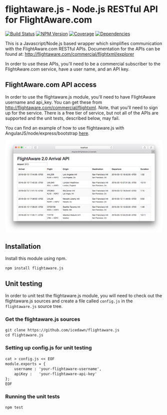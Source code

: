 # flightaware.js - Node.js RESTful API for FlightAware.com

[![Build Status][travis-image]][travis-url]
[![NPM Version][npm-image]][npm-url]
[![Coverage][coveralls-image]][coveralls-url]
[![Dependencies][dependencies-image]][dependencies-url]


This is a Javascript/Node.js based wrapper which simplifies communication with the FlightAware.com RESTful APIs.  Documentation for the APIs can be found at:  http://flightaware.com/commercial/flightxml/explorer

In order to use these APIs, you'll need to be a commercial subscriber to the FlightAware.com service, have a user name, and an API key.

## FlightAware.com API access
In order to use the flightaware.js module, you'll need to have FlightAware username and api_key.  You can get these from http://flightaware.com/commercial/flightxml.  Note, that you'll need to sign up for the service.  There is a free tier of service, but not all of the APIs are supported and the unit tests, described below, may fail.

You can find an example of how to use flightaware.js with AngularJS/node/express/bootstrap [here](https://github.com/icedawn/angular-flightaware.js).

![AngularJS/flightaware.js example screenshot](https://raw.githubusercontent.com/icedawn/angular-flightaware.js/master/screenshots/arrival-screenshot.png?raw=true "AngularJS/flightaware.js example screenshot")

## Installation
Install this module using npm.
```shell
npm install flightaware.js
```

## Unit testing
In order to unit test the flightaware.js module, you will need to check out the flightaware.js sources and create a file called ```config.js``` in the ```flightaware.js``` source tree.

### Get the flightaware.js sources
```shell
git clone https://github.com/icedawn/flightaware.js
cd flightaware.js
```

### Setting up config.js for unit testing
```shell
cat > config.js << EOF
module.exports = {
    username : 'your-flightaware-username',
    apiKey :   'your-flightaware-api-key'
};
EOF
```

### Running the unit tests
```shell
npm test
```

[npm-url]: https://www.npmjs.com/package/flightaware.js
[npm-image]: https://img.shields.io/npm/v/flightaware.js.svg?style=flat
[travis-url]: https://travis-ci.org/icedawn/flightaware.js
[travis-image]: https://img.shields.io/travis/icedawn/flightaware.js.svg?style=flat
[coveralls-url]: https://coveralls.io/r/icedawn/flightaware.js
[coveralls-image]: https://img.shields.io/coveralls/icedawn/flightaware.js.svg?style=flat
[dependencies-url]: https://david-dm.org/jaredhanson/passport-google-oauth
[dependencies-image]: https://img.shields.io/david/jaredhanson/passport-google-oauth.svg
